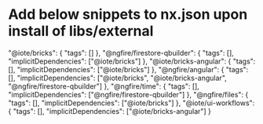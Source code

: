 # Add below snippets to nx.json upon install of libs/external
"@iote/bricks": {
  "tags": []
},
"@ngfire/firestore-qbuilder": {
  "tags": [],
  "implicitDependencies": ["@iote/bricks"]
},
"@iote/bricks-angular": {
  "tags": [],
  "implicitDependencies": ["@iote/bricks"]
},
"@ngfire/angular": {
  "tags": [],
  "implicitDependencies": ["@iote/bricks", "@iote/bricks-angular", "@ngfire/firestore-qbuilder"]
},
"@ngfire/time": {
  "tags": [],
  "implicitDependencies": ["@ngfire/firestore-qbuilder"]
},
"@ngfire/files": {
  "tags": [],
  "implicitDependencies": ["@iote/bricks"]
},
"@iote/ui-workflows": {
  "tags": [],
  "implicitDependencies": ["@iote/bricks-angular"]
}
